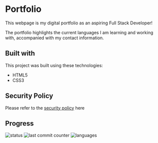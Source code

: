 # Portfolio

This webpage is my digital portfolio as an aspiring Full Stack Developer!

The portfolio highlights the current languages I am learning and working with, accompanied with my contact information.

## Built with

This project was built using these technologies:

- HTML5
- CSS3

## Security Policy
Please refer to the [security policy](SECURITY.md) here

## Progress

![status](https://img.shields.io/badge/status-ongoing-orange?style=flat-square)
![last commit counter](https://img.shields.io/github/last-commit/louisclarencepeter/Portfolio?style=flat-square)
![languages](https://img.shields.io/github/languages/count/louisclarencepeter/Portfolio?style=flat-square)
